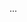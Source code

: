 ...
 
<!---
clzimmerman/clzimmerman is a ✨ special ✨ repository because its `README.md` (this file) appears on your GitHub profile.
You can click the Preview link to take a look at your changes.
--->
